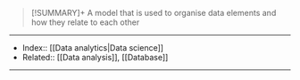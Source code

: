 > [!SUMMARY]+
> A model that is used to organise data elements and how they relate to each other



---
- Index:: [[Data analytics|Data science]]
- Related:: [[Data analysis]], [[Database]]
---
